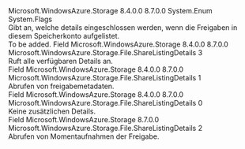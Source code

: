 <Type Name="ShareListingDetails" FullName="Microsoft.WindowsAzure.Storage.File.ShareListingDetails">
  <TypeSignature Language="C#" Value="public enum ShareListingDetails" />
  <TypeSignature Language="ILAsm" Value=".class public auto ansi sealed ShareListingDetails extends System.Enum" />
  <TypeSignature Language="DocId" Value="T:Microsoft.WindowsAzure.Storage.File.ShareListingDetails" />
  <TypeSignature Language="VB.NET" Value="Public Enum ShareListingDetails" />
  <TypeSignature Language="F#" Value="type ShareListingDetails = " />
  <AssemblyInfo>
    <AssemblyName>Microsoft.WindowsAzure.Storage</AssemblyName>
    <AssemblyVersion>8.4.0.0</AssemblyVersion>
    <AssemblyVersion>8.7.0.0</AssemblyVersion>
  </AssemblyInfo>
  <Base>
    <BaseTypeName>System.Enum</BaseTypeName>
  </Base>
  <Attributes>
    <Attribute>
      <AttributeName>System.Flags</AttributeName>
    </Attribute>
  </Attributes>
  <Docs>
    <summary>
            Gibt an, welche details eingeschlossen werden, wenn die Freigaben in diesem Speicherkonto aufgelistet.
            </summary>
    <remarks>To be added.</remarks>
  </Docs>
  <Members>
    <Member MemberName="All">
      <MemberSignature Language="C#" Value="All" />
      <MemberSignature Language="ILAsm" Value=".field public static literal valuetype Microsoft.WindowsAzure.Storage.File.ShareListingDetails All = int32(3)" />
      <MemberSignature Language="DocId" Value="F:Microsoft.WindowsAzure.Storage.File.ShareListingDetails.All" />
      <MemberSignature Language="VB.NET" Value="All" />
      <MemberSignature Language="F#" Value="All = 3" Usage="Microsoft.WindowsAzure.Storage.File.ShareListingDetails.All" />
      <MemberType>Field</MemberType>
      <AssemblyInfo>
        <AssemblyName>Microsoft.WindowsAzure.Storage</AssemblyName>
        <AssemblyVersion>8.4.0.0</AssemblyVersion>
        <AssemblyVersion>8.7.0.0</AssemblyVersion>
      </AssemblyInfo>
      <ReturnValue>
        <ReturnType>Microsoft.WindowsAzure.Storage.File.ShareListingDetails</ReturnType>
      </ReturnValue>
      <MemberValue>3</MemberValue>
      <Docs>
        <summary>
            Ruft alle verfügbaren Details an.
            </summary>
      </Docs>
    </Member>
    <Member MemberName="Metadata">
      <MemberSignature Language="C#" Value="Metadata" />
      <MemberSignature Language="ILAsm" Value=".field public static literal valuetype Microsoft.WindowsAzure.Storage.File.ShareListingDetails Metadata = int32(1)" />
      <MemberSignature Language="DocId" Value="F:Microsoft.WindowsAzure.Storage.File.ShareListingDetails.Metadata" />
      <MemberSignature Language="VB.NET" Value="Metadata" />
      <MemberSignature Language="F#" Value="Metadata = 1" Usage="Microsoft.WindowsAzure.Storage.File.ShareListingDetails.Metadata" />
      <MemberType>Field</MemberType>
      <AssemblyInfo>
        <AssemblyName>Microsoft.WindowsAzure.Storage</AssemblyName>
        <AssemblyVersion>8.4.0.0</AssemblyVersion>
        <AssemblyVersion>8.7.0.0</AssemblyVersion>
      </AssemblyInfo>
      <ReturnValue>
        <ReturnType>Microsoft.WindowsAzure.Storage.File.ShareListingDetails</ReturnType>
      </ReturnValue>
      <MemberValue>1</MemberValue>
      <Docs>
        <summary>
            Abrufen von freigabemetadaten.
            </summary>
      </Docs>
    </Member>
    <Member MemberName="None">
      <MemberSignature Language="C#" Value="None" />
      <MemberSignature Language="ILAsm" Value=".field public static literal valuetype Microsoft.WindowsAzure.Storage.File.ShareListingDetails None = int32(0)" />
      <MemberSignature Language="DocId" Value="F:Microsoft.WindowsAzure.Storage.File.ShareListingDetails.None" />
      <MemberSignature Language="VB.NET" Value="None" />
      <MemberSignature Language="F#" Value="None = 0" Usage="Microsoft.WindowsAzure.Storage.File.ShareListingDetails.None" />
      <MemberType>Field</MemberType>
      <AssemblyInfo>
        <AssemblyName>Microsoft.WindowsAzure.Storage</AssemblyName>
        <AssemblyVersion>8.4.0.0</AssemblyVersion>
        <AssemblyVersion>8.7.0.0</AssemblyVersion>
      </AssemblyInfo>
      <ReturnValue>
        <ReturnType>Microsoft.WindowsAzure.Storage.File.ShareListingDetails</ReturnType>
      </ReturnValue>
      <MemberValue>0</MemberValue>
      <Docs>
        <summary>
            Keine zusätzlichen Details.
            </summary>
      </Docs>
    </Member>
    <Member MemberName="Snapshots">
      <MemberSignature Language="C#" Value="Snapshots" />
      <MemberSignature Language="ILAsm" Value=".field public static literal valuetype Microsoft.WindowsAzure.Storage.File.ShareListingDetails Snapshots = int32(2)" />
      <MemberSignature Language="DocId" Value="F:Microsoft.WindowsAzure.Storage.File.ShareListingDetails.Snapshots" />
      <MemberSignature Language="VB.NET" Value="Snapshots" />
      <MemberSignature Language="F#" Value="Snapshots = 2" Usage="Microsoft.WindowsAzure.Storage.File.ShareListingDetails.Snapshots" />
      <MemberType>Field</MemberType>
      <AssemblyInfo>
        <AssemblyName>Microsoft.WindowsAzure.Storage</AssemblyName>
        <AssemblyVersion>8.7.0.0</AssemblyVersion>
      </AssemblyInfo>
      <ReturnValue>
        <ReturnType>Microsoft.WindowsAzure.Storage.File.ShareListingDetails</ReturnType>
      </ReturnValue>
      <MemberValue>2</MemberValue>
      <Docs>
        <summary>
            Abrufen von Momentaufnahmen der Freigabe.
            </summary>
      </Docs>
    </Member>
  </Members>
</Type>